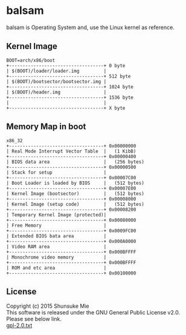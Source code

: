 # balsam

balsam is Operating System and, use the Linux kernel as reference.

Kernel Image
---

```
BOOT=arch/x86/boot  
+-----------------------------------+ 0 byte  
| $(BOOT)/loader/loader.img         |   
+-----------------------------------+ 512 byte  
| $(BOOT)/bootsector/bootsector.img |  
+-----------------------------------+ 1024 byte  
| $(BOOT)/header.img                |  
+-----------------------------------+ 1536 byte  
|                                   |
+-----------------------------------+ X byte  
```

Memory Map in boot
---
```
x86_32
+-----------------------------------+ 0x00000000
| Real Mode Interrupt Vector Table  |   (1 KibB)
+-----------------------------------+ 0x00000400
| BIOS data area                    |   (256 bytes)
+-----------------------------------+ 0x00000500
| Stack for setup                   |   
+-----------------------------------+ 0x00007C00
| Boot Loader is loaded by BIOS     |   (512 bytes)
+-----------------------------------+ 0x00007E00
| Kernel Image (bootsector)         |   (512 bytes)
+-----------------------------------+ 0x00008000
| Kernel Image (setup code)         |   (512 bytes)
+-----------------------------------+ 0x00008200
| Temporary Kernel Image (protected)|
+-----------------------------------+ 0x00080000
| Free Memory                       |
+-----------------------------------+ 0x0009FC00
| Extended BIOS bata area           |
+-----------------------------------+ 0x000A0000
| Video RAM area                    |
+-----------------------------------+ 0x000BFFFF
| Monochrome video memory           |
+-----------------------------------+ 0x000BFFFF
| ROM and etc area                  |
+-----------------------------------+ 0x00100000

```


License
---
Copyright (c) 2015 Shunsuke Mie  
This software is released under the GNU General Public License v2.0.  
Please see below link.  
[gpl-2.0.txt](https://www.gnu.org/licenses/old-licenses/gpl-2.0.txt)



